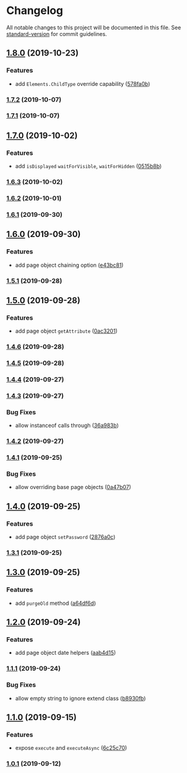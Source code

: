 # Changelog

All notable changes to this project will be documented in this file. See [standard-version](https://github.com/conventional-changelog/standard-version) for commit guidelines.

## [1.8.0](https://github.com/CrowdStrike/faltest/compare/@faltest/page-objects@1.7.2...1.8.0) (2019-10-23)


### Features

* add `Elements.ChildType` override capability ([578fa0b](https://github.com/CrowdStrike/faltest/commit/578fa0b))

### [1.7.2](https://github.com/CrowdStrike/faltest/compare/@faltest/page-objects@1.7.1...1.7.2) (2019-10-07)

### [1.7.1](https://github.com/CrowdStrike/faltest/compare/@faltest/page-objects@1.7.0...1.7.1) (2019-10-07)

## [1.7.0](https://github.com/CrowdStrike/faltest/compare/@faltest/page-objects@1.6.3...1.7.0) (2019-10-02)


### Features

* add `isDisplayed` `waitForVisible`, `waitForHidden` ([0515b8b](https://github.com/CrowdStrike/faltest/commit/0515b8b))

### [1.6.3](https://github.com/CrowdStrike/faltest/compare/@faltest/page-objects@1.6.2...1.6.3) (2019-10-02)

### [1.6.2](https://github.com/CrowdStrike/faltest/compare/@faltest/page-objects@1.6.1...1.6.2) (2019-10-01)

### [1.6.1](https://github.com/CrowdStrike/faltest/compare/@faltest/page-objects@1.6.0...1.6.1) (2019-09-30)

## [1.6.0](https://github.com/CrowdStrike/faltest/compare/@faltest/page-objects@1.5.1...1.6.0) (2019-09-30)


### Features

* add page object chaining option ([e43bc81](https://github.com/CrowdStrike/faltest/commit/e43bc81))

### [1.5.1](https://github.com/CrowdStrike/faltest/compare/@faltest/page-objects@1.5.0...1.5.1) (2019-09-28)

## [1.5.0](https://github.com/CrowdStrike/faltest/compare/@faltest/page-objects@1.4.6...1.5.0) (2019-09-28)


### Features

* add page object `getAttribute` ([0ac3201](https://github.com/CrowdStrike/faltest/commit/0ac3201))

### [1.4.6](https://github.com/CrowdStrike/faltest/compare/@faltest/page-objects@1.4.5...1.4.6) (2019-09-28)

### [1.4.5](https://github.com/CrowdStrike/faltest/compare/@faltest/page-objects@1.4.4...1.4.5) (2019-09-28)

### [1.4.4](https://github.com/CrowdStrike/faltest/compare/@faltest/page-objects@1.4.3...1.4.4) (2019-09-27)

### [1.4.3](https://github.com/CrowdStrike/faltest/compare/@faltest/page-objects@1.4.2...1.4.3) (2019-09-27)


### Bug Fixes

* allow instanceof calls through ([36a983b](https://github.com/CrowdStrike/faltest/commit/36a983b))

### [1.4.2](https://github.com/CrowdStrike/faltest/compare/@faltest/page-objects@1.4.1...1.4.2) (2019-09-27)

### [1.4.1](https://github.com/CrowdStrike/faltest/compare/@faltest/page-objects@1.4.0...1.4.1) (2019-09-25)


### Bug Fixes

* allow overriding base page objects ([0a47b07](https://github.com/CrowdStrike/faltest/commit/0a47b07))

## [1.4.0](https://github.com/CrowdStrike/faltest/compare/@faltest/page-objects@1.3.1...1.4.0) (2019-09-25)


### Features

* add page object `setPassword` ([2876a0c](https://github.com/CrowdStrike/faltest/commit/2876a0c))

### [1.3.1](https://github.com/CrowdStrike/faltest/compare/@faltest/page-objects@1.3.0...1.3.1) (2019-09-25)

## [1.3.0](https://github.com/CrowdStrike/faltest/compare/@faltest/page-objects@1.2.0...1.3.0) (2019-09-25)


### Features

* add `purgeOld` method ([a64df6d](https://github.com/CrowdStrike/faltest/commit/a64df6d))

## [1.2.0](https://github.com/CrowdStrike/faltest/compare/@faltest/page-objects@1.1.1...1.2.0) (2019-09-24)


### Features

* add page object date helpers ([aab4d15](https://github.com/CrowdStrike/faltest/commit/aab4d15))

### [1.1.1](https://github.com/CrowdStrike/faltest/compare/@faltest/page-objects@1.1.0...1.1.1) (2019-09-24)


### Bug Fixes

* allow empty string to ignore extend class ([b8930fb](https://github.com/CrowdStrike/faltest/commit/b8930fb))

## [1.1.0](https://github.com/CrowdStrike/faltest/compare/@faltest/page-objects@1.0.1...1.1.0) (2019-09-15)


### Features

* expose `execute` and `executeAsync` ([6c25c70](https://github.com/CrowdStrike/faltest/commit/6c25c70))

### [1.0.1](https://github.com/CrowdStrike/faltest/compare/@faltest/page-objects@1.0.0...1.0.1) (2019-09-12)
